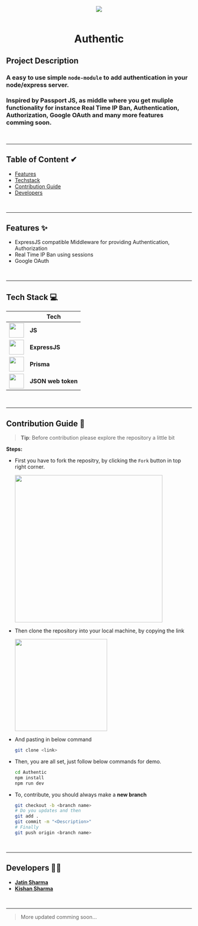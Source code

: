 <center><img src="https://imgur.com/Jhn5eK5.png" /></center>

<br/>

# <center>Authentic</center>

## Project Description

### A easy to use simple `node-module` to add authentication in your node/express server.

### Inspired by Passport JS, as middle where you get muliple functionality for instance Real Time IP Ban, Authentication, Authorization, Google OAuth and many more features comming soon.

<br>

---

## Table of Content ✔

-   <a href="#features">Features</a>
-   <a href="#techstack">Techstack</a>
-   <a href="#contribution">Contribution Guide</a>
-   <a href="#developers">Developers</a>

<br>

---

<div id="features"></div>

## Features ✨

-   ExpressJS compatible Middleware for providing Authentication, Authorization
-   Real Time IP Ban using sessions
-   Google OAuth

<br>

---

<div id="techstack"></div>

## Tech Stack 💻

|                                                          | Tech               |
| -------------------------------------------------------- | ------------------ |
| <img src="https://imgur.com/9USvxTb.png" height="40px"/> | **JS**             |
| <img src="https://imgur.com/z6vBBae.png" height="40px"/> | **ExpressJS**      |
| <img src="https://imgur.com/S48g6ct.png" height="40px"/> | **Prisma**         |
| <img src="https://imgur.com/JTdBTQu.png" height="40px"/> | **JSON web token** |

<br>

---

<div id="contribution"></div>

## Contribution Guide 📖

> **Tip**: Before contribution please explore the repository a little bit

**Steps:**

-   First you have to fork the repositry, by clicking the `Fork` button in top right corner.

      <img src="https://imgur.com/B1ZBr09.png" width="400px"/>

-   Then clone the repository into your local machine, by copying the link

      <img src="https://imgur.com/9TmyWvj.png" width="250px" />

-   And pasting in below command
    ```bash
    git clone <link>
    ```
-   Then, you are all set, just follow below commands for demo.
    ```bash
    cd Authentic
    npm install
    npm run dev
    ```
-   To, contribute, you should always make a **new branch**

    ```bash
    git checkout -b <branch name>
    # Do you updates and then
    git add .
    git commit -m "<Description>"
    # Finally
    git push origin <branch name>

    ```

<br>

---

<div id="developers"></div>

## Developers 👩‍💻

-   **[Jatin Sharma](https://linkedin.com/in/dotJS)**
-   **[Kishan Sharma](https://github.com/kisshan13)**

<br/>

---

> More updated comming soon...
